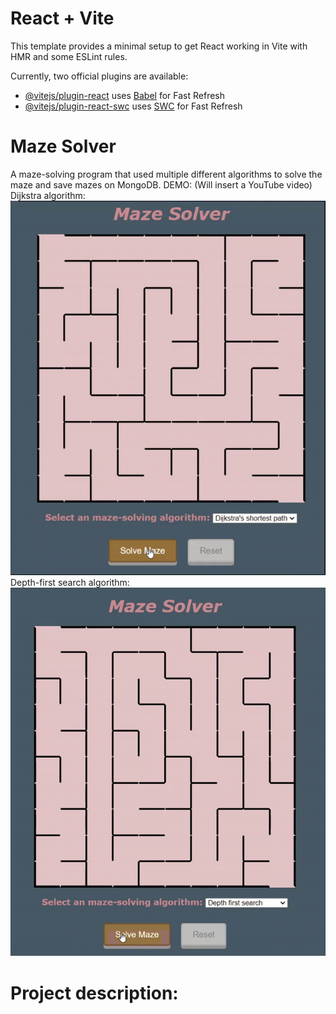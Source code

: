 # React + Vite

This template provides a minimal setup to get React working in Vite with HMR and some ESLint rules.

Currently, two official plugins are available:

- [@vitejs/plugin-react](https://github.com/vitejs/vite-plugin-react/blob/main/packages/plugin-react/README.md) uses [Babel](https://babeljs.io/) for Fast Refresh
- [@vitejs/plugin-react-swc](https://github.com/vitejs/vite-plugin-react-swc) uses [SWC](https://swc.rs/) for Fast Refresh


# Maze Solver
A maze-solving program that used multiple different algorithms to solve the maze and save mazes on MongoDB. 
DEMO: (Will insert a YouTube video)
Dijkstra algorithm:
![](https://github.com/QuocNguyen216/mazeSolver/blob/master/GIFstorage/dijkstra.gif)
Depth-first search algorithm:
![](https://github.com/QuocNguyen216/mazeSolver/blob/master/GIFstorage/dfs.gif)
  
# Project description:
